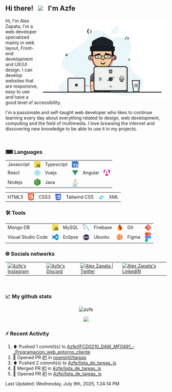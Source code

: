<!--
**Azfe/Azfe** is a ✨ _special_ ✨ repository because its `README.md` (this file) appears on your GitHub profile.

Here are some ideas to get you started:

- 🔭 I’m currently working on ...
- 🌱 I’m currently learning ...
- 👯 I’m looking to collaborate on ...
- 🤔 I’m looking for help with ...
- 💬 Ask me about ...
- 📫 How to reach me: ...
- 😄 Pronouns: ...
- ⚡ Fun fact: ...
-->

<h2> 
  Hi there! &nbsp; <img src="https://media.giphy.com/media/hvRJCLFzcasrR4ia7z/giphy.gif" width="25px"> &nbsp; I'm Azfe &nbsp;
</h2> 

<img align="right" alt="GIF" src="https://github.com/Azfe/Azfe/blob/main/programming2.gif?raw=true" width="400" />

<div>
  <p>
    Hi, I'm Alex Zapata, I'm a web developer specialized mainly in web layout, Front-end development and UX/UI design. I can develop websites that are responsive, easy to use and have a good level of accessibility.
  </p>
  <p>
    I'm a passionate and self-taught web developer who likes to continue learning every day about everything related to design, web development, computing and the field of multimedia.
    I love browsing the internet and discovering new knowledge to be able to use it in my projects.
  </p> 
</div>

<br/>

### ⌨ Languages

<table>
  <tr>
    <td>Javascript</td>
    <td><img src="https://raw.githubusercontent.com/Azfe/Azfe/a39016b9e1e5b481df54f65d1bbc46c7a996b4d4/javascript.svg" width="20" align="center" alt="JS Logo"></td>
    <td>Typescript</td>
    <td><img src="https://raw.githubusercontent.com/Azfe/Azfe/585340c39b95f2909ca4b1cc978cf1b3383eb64b/logos/typescript.svg" width="20" align="center" alt="TS Logo"></td>
    <td></td>
    <td></td>
  </tr>  
  <tr>
    <td>React</td>
    <td><img src="https://raw.githubusercontent.com/Azfe/Azfe/1777b1789873bb194ea889a0b895c2a21e2e4195/logos/react_dark.svg" width="20" align="center" alt="React Logo"></td>
    <td>Vuejs</td>
    <td><img src="https://raw.githubusercontent.com/Azfe/Azfe/0748fc29ea024f7e0ad7da90aa9c098e00c4226e/vue.svg" width="20" align="center" alt="Vuejs Logo"></td>
    <td>Angular</td>
    <td><img src="https://raw.githubusercontent.com/Azfe/Azfe/2baa8154cecc666f9f3ece2b0991f41bb4291480/logos/angular.svg" width="20" align="center" alt="Angular Logo"></td>
  </tr>
  <tr>
    <td>Nodejs</td>
    <td><img src="https://raw.githubusercontent.com/Azfe/Azfe/e5df47080c67b19927fdac3b57b6141240895a92/logos/nodejs.svg" width="20" align="center" alt="Node Logo"></td>
    <td>Java</td>
    <td><img src="https://raw.githubusercontent.com/Azfe/Azfe/0d482b170792979bbbc6488132959e9c3394c735/logos/java.svg" width="20" align="center" alt="Java Logo"></td>
  </tr>
</table>

<table>
  <tr>
    <td>HTML5</td>
    <td><img src="https://raw.githubusercontent.com/Azfe/Azfe/a338eab23f5b5adb7ba608ce61415a1112e5b2cd/logos/html5.svg" width="20" align="center" alt="HTML5 Logo"></td>  
    <td>CSS3</td>
    <td><img src="https://raw.githubusercontent.com/Azfe/Azfe/6d300911b365553031194db5a4e947c00be3c012/logos/css_old.svg" width="20" align="center" alt="CSS3 Logo"></td>  
    <td>Tailwind CSS</td>
    <td><img src="https://raw.githubusercontent.com/Azfe/Azfe/585340c39b95f2909ca4b1cc978cf1b3383eb64b/logos/tailwindcss.svg" width="20" align="center" alt="Tailwind Logo"></td>  
    <td>XML</td>
    <!--<td><img src="" width="20" alt="XML Logo"></td>-->
  </tr>
</table>

<!--
<code><img height="30" src="https://raw.githubusercontent.com/github/explore/80688e429a7d4ef2fca1e82350fe8e3517d3494d/topics/javascript/javascript.png"></code>
<code><img height="30" src="https://img.icons8.com/?size=160&id=Xf1sHBmY73hA&format=png"></code>
<code><img height="30" src="https://encrypted-tbn0.gstatic.com/images?q=tbn:ANd9GcSqh8cEQwGnjkf79dSQJUtvmG0Qpu3ImK5wdei28k4nweGIVXLFzHwyGd8ep6I7_VaALPU&usqp=CAU"></code>
<code><img height="30" src="https://banner2.cleanpng.com/20180718/cbh/4924da87f795e6a7242d3f32fcd4b413.webp"></code>
<code><img height="30" src="https://static-00.iconduck.com/assets.00/angular-icon-483x512-3apnmqn2.png"></code>
<code><img height="30" src="https://raw.githubusercontent.com/github/explore/80688e429a7d4ef2fca1e82350fe8e3517d3494d/topics/nodejs/nodejs.png"></code>
<code><img height="30" src="https://www.citypng.com/public/uploads/preview/hd-java-logo-transparent-background-701751694771845zainlxmlfo.png"></code>

<code><img src="https://upload.wikimedia.org/wikipedia/commons/thumb/6/61/HTML5_logo_and_wordmark.svg/768px-HTML5_logo_and_wordmark.svg.png" alt="HTML5" width="30"></code>
<code><img src="https://cdn-icons-png.flaticon.com/512/919/919826.png" alt="CSS3" width="30"></code>
<code><img src="https://w7.pngwing.com/pngs/650/774/png-transparent-xml-schema-document-type-definition-configuration-file-parsing-raspberry-logo-miscellaneous-text-rectangle.png" alt="XML" width="30"></code>
-->

### 🛠️ Tools

<table>
  <tr>
    <td>Mongo DB</td>
    <td><img src="https://raw.githubusercontent.com/Azfe/Azfe/a39016b9e1e5b481df54f65d1bbc46c7a996b4d4/javascript.svg" width="20" align="center" alt="JS Logo"></td>  
    <td>MySQL</td>
    <td><img src="https://raw.githubusercontent.com/Azfe/Azfe/5a6af849c55f67e699c8d1feaa5b836230b12d99/logos/mysql.svg" width="20" align="center" alt="MySQL Logo"></td>
    <td>Firebase</td>
    <td><img src="https://raw.githubusercontent.com/Azfe/Azfe/77722c5ef75bce5b7ed93b7a9c01e1028c2829d1/firebase.svg" width="20" align="center" alt="Firebase Logo"></td>  
    <td>Git</td>
    <td><img src="https://raw.githubusercontent.com/Azfe/Azfe/2baa8154cecc666f9f3ece2b0991f41bb4291480/logos/git.svg" width="20" align="center" alt="Git Logo"></td>
  </tr>  
  <tr>
    <td>Visual Studio Code</td>
    <td><img src="https://raw.githubusercontent.com/Azfe/Azfe/82575438d668bd900bcdb366b30facf15c99636a/logos/vscode.svg" width="20" align="center" alt="VSC Logo"></td>
    <td>Eclipse</td>
    <td><img src="https://raw.githubusercontent.com/Azfe/Azfe/a5373cfa83efdd378c89af9a56fe78caba1dc60d/eclipse.svg" width="20" align="center" alt="Eclipse Logo"></td>
    <td>Ubuntu</td>
    <td><img src="https://raw.githubusercontent.com/Azfe/Azfe/0748fc29ea024f7e0ad7da90aa9c098e00c4226e/logos/ubuntu.svg" width="20" align="center" alt="Ubuntu Logo"></td>
    <td>Figma</td>
    <td><img src="https://raw.githubusercontent.com/Azfe/Azfe/0a4d5d6766f128cd98ca017a7396dcb7a60893ad/logos/figma.svg" width="20" align="center" alt="Figma Logo"></td>
  </tr>  
</table>
<!--
<code><img height="30" src="https://w7.pngwing.com/pngs/956/695/png-transparent-mongodb-original-wordmark-logo-icon-thumbnail.png"></code>
<code><img height="30" src="https://raw.githubusercontent.com/github/explore/80688e429a7d4ef2fca1e82350fe8e3517d3494d/topics/mysql/mysql.png" alt="mysql"></code>
<code><img height="30" src="https://raw.githubusercontent.com/github/explore/80688e429a7d4ef2fca1e82350fe8e3517d3494d/topics/firebase/firebase.png"></code>
<code><img height="30" src="https://raw.githubusercontent.com/github/explore/80688e429a7d4ef2fca1e82350fe8e3517d3494d/topics/git/git.png"></code>
<code><img height="30" src="https://upload.wikimedia.org/wikipedia/commons/thumb/2/2d/Visual_Studio_Code_1.18_icon.svg/1200px-Visual_Studio_Code_1.18_icon.svg.png" alt="vscode"></code>
<code><img height="30" src="https://cdn.worldvectorlogo.com/logos/eclipse-11.svg" alt="Eclipse"></code>
<code><img height="30" src="https://raw.githubusercontent.com/github/explore/80688e429a7d4ef2fca1e82350fe8e3517d3494d/topics/ubuntu/ubuntu.png" alt="Ubuntu"></code>
<code><img height="30" src="https://static-00.iconduck.com/assets.00/apps-figma-icon-1024x1024-cb4t8vyj.png" alt="Figma"></code>
-->
<!--
<code><img src="" alt="" width=""></code>
-->

### 🌐 Socials networks <br />
<table>
  <tr>
    <td>
      <a href="https://www.instagram.com/azfe1984/">
        <img align="center" alt="Azfe's Instagram" width="22px" src="https://raw.githubusercontent.com/hussainweb/hussainweb/main/icons/instagram.png" />
      </a>
    </td>
    <td>
      <a href="https://discord.gg/Azfe#3154">
        <img align="center" alt="Azfe's Discord" width="22px" src="https://static.vecteezy.com/system/resources/previews/023/741/066/non_2x/discord-logo-icon-social-media-icon-free-png.png" />
      </a>
    </td>
    <td>
      <a href="https://twitter.com/AlexZapata1984">
        <img align="center" alt="Alex Zapata | Twitter" width="22px" src="https://upload.wikimedia.org/wikipedia/commons/5/57/X_logo_2023_%28white%29.png" />
      </a>
    </td>
    <td>
      <a href="https://www.linkedin.com/in/alejandrozapataf/">
        <img align="center" alt="Alex Zapata's LinkedIN" width="22px" src="https://upload.wikimedia.org/wikipedia/commons/c/ca/LinkedIn_logo_initials.png" />
      </a>
    </td>
  </tr>
</table>
<br>
<!--
![](https://visitor-badge.glitch.me/badge?page_id=azfe.azfe)
-->

 ### 📈 My github stats

<p align="center"> <img src="https://github-readme-stats.vercel.app/api?username=Azfe&show_icons=true&theme=gotham" width=480 alt="azfe" />

<p align="center">
  <img src="https://github-readme-stats.vercel.app/api/top-langs/?username=azfe&hide=blade&theme=gotham&show_icons=true&layout=compact" width=480/>
</p>
<!--
<p align="center">
  <img src="https://github-readme-stats.vercel.app/api/top-langs?username=azfe&hide=blade&theme=algolia&show_icons=true)" width=500/>
</p>
-->

### ⚡ Recent Activity

<!--RECENT_ACTIVITY:start-->
1. ⬆️ Pushed 1 commit(s) to [Azfe/IFCD0210_DAW_MF0491_-_Programacion_web_entorno_cliente](https://github.com/Azfe/IFCD0210_DAW_MF0491_-_Programacion_web_entorno_cliente)<br>
2. 💪 Opened PR [#1](https://github.com/noemirtil/tareas/pull/1) in [noemirtil/tareas](https://github.com/noemirtil/tareas)<br>
3. ⬆️ Pushed 2 commit(s) to [Azfe/lista_de_tareas_js](https://github.com/Azfe/lista_de_tareas_js)<br>
4. 🎉 Merged PR [#1](https://github.com/Azfe/lista_de_tareas_js/pull/1) in [Azfe/lista_de_tareas_js](https://github.com/Azfe/lista_de_tareas_js)<br>
5. 💪 Opened PR [#1](https://github.com/Azfe/lista_de_tareas_js/pull/1) in [Azfe/lista_de_tareas_js](https://github.com/Azfe/lista_de_tareas_js)<br>
<!--RECENT_ACTIVITY:end-->
<!--RECENT_ACTIVITY:last_update-->
Last Updated: Wednesday, July 9th, 2025, 1:24:14 PM
<!--RECENT_ACTIVITY:last_update_end-->
